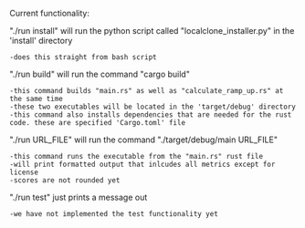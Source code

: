 Current functionality:

"./run install" will run the python script called "localclone_installer.py" in the 'install' directory

    -does this straight from bash script


"./run build" will run the command "cargo build" 

    -this command builds "main.rs" as well as "calculate_ramp_up.rs" at the same time
    -these two executables will be located in the 'target/debug' directory 
    -this command also installs dependencies that are needed for the rust code. these are specified 'Cargo.toml' file


"./run URL_FILE" will run the command "./target/debug/main URL_FILE"

    -this command runs the executable from the "main.rs" rust file
    -will print formatted output that inlcudes all metrics except for license
    -scores are not rounded yet


"./run test" just prints a message out

    -we have not implemented the test functionality yet


